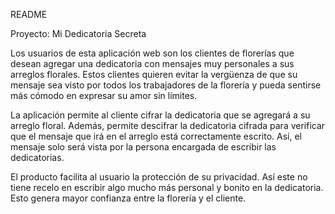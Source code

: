 README

Proyecto: Mi Dedicatoria Secreta

Los usuarios de esta aplicación web son los clientes de florerías que desean agregar una dedicatoria con mensajes muy personales a sus arreglos florales. Estos clientes quieren evitar la vergüenza de que su mensaje sea visto por todos los trabajadores de la florería y pueda sentirse más cómodo en expresar su amor sin límites.

La aplicación permite al cliente cifrar la dedicatoria que se agregará a su arreglo floral. Además, permite descifrar la dedicatoria cifrada para verificar que el mensaje  que irá en el arreglo está correctamente escrito. Así, el mensaje solo será vista por la persona encargada de escribir las dedicatorias.

El producto facilita al usuario la protección de su privacidad. Así este no tiene recelo en escribir algo mucho más personal y bonito en la dedicatoria. Esto genera mayor confianza entre la florería y el cliente. 


